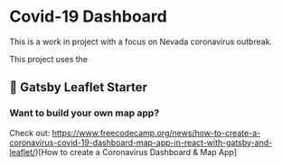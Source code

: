 # Covid-19 Dashboard

This is a work in project with a focus on Nevada coronavirus outbreak.

This project uses the

## 🍃 Gatsby Leaflet Starter

### Want to build your own map app?

Check out: https://www.freecodecamp.org/news/how-to-create-a-coronavirus-covid-19-dashboard-map-app-in-react-with-gatsby-and-leaflet/)[How to create a Coronavirus Dashboard & Map App]
